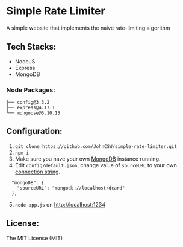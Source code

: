 # Simple Rate Limiter 
A simple website that implements the naive rate-limiting algorithm
## Tech Stacks:
* NodeJS
* Express
* MongoDB
### Node Packages:
```
├── config@3.3.2
├── express@4.17.1
└── mongoose@5.10.15
```
## Configuration:
1. `git clone https://github.com/JohnCSW/simple-rate-limiter.git`
2. `npm i`
3.  Make sure you have your own [MongoDB](https://www.mongodb.com/) instance running.
4.  Edit `config/default.json`, change value of `sourceURL` to your own [connection string](https://docs.mongodb.com/manual/reference/connection-string/).
```
  "mongoDB": {
    "sourceURL": "mongodb://localhost/dcard"
  },
```
5. `node app.js` on <http://localhost:1234>
## License:
The MIT License (MIT)
